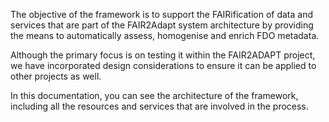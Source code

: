 The objective of the framework is to support the FAIRification of data and services that are part of the FAIR2Adapt system architecture by providing the means to automatically assess, homogenise and enrich FDO metadata.

Although the primary focus is on testing it within the FAIR2ADAPT project, we have incorporated design considerations to ensure it can be applied to other projects as well.

In this documentation, you can see the architecture of the framework, including all the resources and services that are involved in the process.
